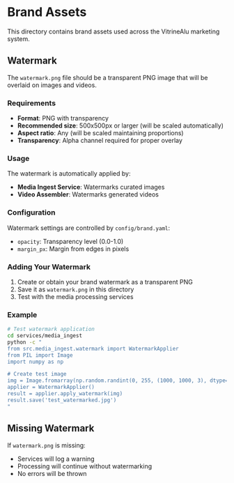 # Brand Assets

This directory contains brand assets used across the VitrineAlu marketing system.

## Watermark

The `watermark.png` file should be a transparent PNG image that will be overlaid on images and videos.

### Requirements

- **Format**: PNG with transparency
- **Recommended size**: 500x500px or larger (will be scaled automatically)
- **Aspect ratio**: Any (will be scaled maintaining proportions)
- **Transparency**: Alpha channel required for proper overlay

### Usage

The watermark is automatically applied by:

- **Media Ingest Service**: Watermarks curated images
- **Video Assembler**: Watermarks generated videos

### Configuration

Watermark settings are controlled by `config/brand.yaml`:

- `opacity`: Transparency level (0.0-1.0)
- `margin_px`: Margin from edges in pixels

### Adding Your Watermark

1. Create or obtain your brand watermark as a transparent PNG
2. Save it as `watermark.png` in this directory
3. Test with the media processing services

### Example

```bash
# Test watermark application
cd services/media_ingest
python -c "
from src.media_ingest.watermark import WatermarkApplier
from PIL import Image
import numpy as np

# Create test image
img = Image.fromarray(np.random.randint(0, 255, (1000, 1000, 3), dtype=np.uint8))
applier = WatermarkApplier()
result = applier.apply_watermark(img)
result.save('test_watermarked.jpg')
"
```

## Missing Watermark

If `watermark.png` is missing:

- Services will log a warning
- Processing will continue without watermarking
- No errors will be thrown
